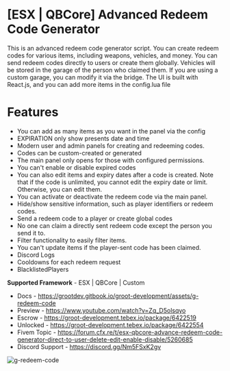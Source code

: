 # [ESX | QBCore]  Advanced Redeem Code Generator

This is an advanced redeem code generator script. You can create redeem codes for various items, including weapons, vehicles, and money. You can send redeem codes directly to users or create them globally. Vehicles will be stored in the garage of the person who claimed them. If you are using a custom garage, you can modify it via the bridge. The UI is built with React.js, and you can add more items in the config.lua file


# Features
* You can add as many items as you want in the panel via the config
* EXPIRATION only show presents date and time
* Modern user and admin panels for creating and redeeming codes.
* Codes can be custom-created or generated
* The main panel only opens for those with configured permissions.
* You can't enable or disable expired codes
* You can also edit items and expiry dates after a code is created. Note that if the code is unlimited, you cannot edit the expiry date or limit. Otherwise, you can edit them.
* You can activate or deactivate the redeem code via the main panel.
* Hide/show sensitive information, such as player identifiers or redeem codes.
* Send a redeem code to a player or create global codes
* No one can claim a directly sent redeem code except the person you send it to.
* Filter functionality to easily filter items.
* You can't update items if the player-sent code has been claimed.
* Discord Logs
* Cooldowns for each redeem request
* BlacklistedPlayers



 **Supported Framework** - ESX | QBCore | Custom
 
 * Docs - <https://grootdev.gitbook.io/groot-development/assets/g-redeem-code>
 * Preview - https://www.youtube.com/watch?v=Zq_D5olsqyo
 * Escrow - https://groot-development.tebex.io/package/6422519
 * Unlocked - https://groot-development.tebex.io/package/6422554
 * Fivem Topic - https://forum.cfx.re/t/esx-qbcore-advance-redeem-code-generator-direct-to-user-delete-edit-enable-disable/5260685
 * Discord Support - https://discord.gg/Nm5FSxK2gv


![g-redeem-code](https://github.com/user-attachments/assets/476c8558-a237-4c10-8394-02d29ad008d9)
